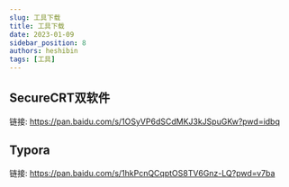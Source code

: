 ```yaml
---
slug: 工具下载
title: 工具下载
date: 2023-01-09
sidebar_position: 8
authors: heshibin
tags: [工具]
---
```


## SecureCRT双软件
链接: https://pan.baidu.com/s/1OSyVP6dSCdMKJ3kJSpuGKw?pwd=idbq

## Typora
链接: https://pan.baidu.com/s/1hkPcnQCqptOS8TV6Gnz-LQ?pwd=v7ba
